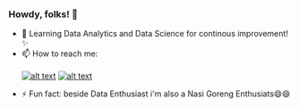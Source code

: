 ### Howdy, folks! 👋

- 🌱 Learning Data Analytics and Data Science for continous improvement!✨
- 📫 How to reach me: <br/> <br/>
[![alt text][1.1]][1]
[![alt text][2.1]][2]

[1.1]: https://img.shields.io/badge/Instagram-E4405F?style=for-the-badge&logo=instagram&logoColor=white
[2.1]: https://img.shields.io/badge/LinkedIn-0077B5?style=for-the-badge&logo=linkedin&logoColor=white

[1]: https://www.linkedin.com/in/imfadhil/
[2]: https://www.instagram.com/fad.hil/

- ⚡ Fun fact: beside Data Enthusiast i'm also a Nasi Goreng Enthusiats😄😄
